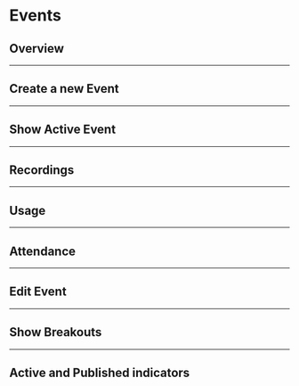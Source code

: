 # Events

## Overview

---

## Create a new Event

---

## Show Active Event

---

## Recordings

---

## Usage

---

## Attendance

---

## Edit Event

---

## Show Breakouts

---

## Active and Published indicators
